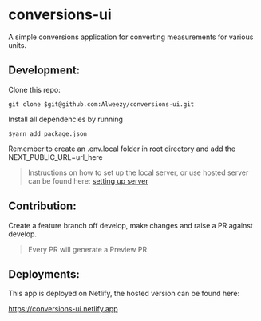 # conversions-ui

A simple conversions application for converting measurements for various units.

## Development:

Clone this repo:

`git clone $git@github.com:Alweezy/conversions-ui.git`

Install all dependencies by running

`$yarn add package.json`

Remember to create an .env.local folder in root directory
and add the NEXT_PUBLIC_URL=url_here

> Instructions on how to set up the local server, or use hosted server can be found here:
> [setting up server](https://github.com/Alweezy/conversions-api)

## Contribution:

Create a feature branch off develop, make changes and raise a PR against develop.

> Every PR will generate a Preview PR.

## Deployments:

This app is deployed on Netlify, the hosted version can be found here:

https://conversions-ui.netlify.app
